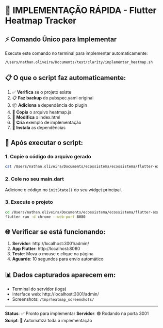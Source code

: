 # 🎯 IMPLEMENTAÇÃO RÁPIDA - Flutter Heatmap Tracker

## ⚡ Comando Único para Implementar

Execute este comando no terminal para implementar automaticamente:

```bash
/Users/nathan.oliveira/Documents/test/clarity/implementar_heatmap.sh
```

## 📋 O que o script faz automaticamente:

1. ✅ **Verifica** se o projeto existe
2. 📋 **Faz backup** do pubspec.yaml original
3. 📦 **Adiciona** a dependência do plugin
4. 📄 **Copia** o arquivo heatmap.js
5. 🔧 **Modifica** o index.html
6. 📝 **Cria** exemplo de implementação
7. 🚀 **Instala** as dependências

## 🔧 Após executar o script:

### 1. Copie o código do arquivo gerado
```bash
cat /Users/nathan.oliveira/Documents/ecossistema/ecossistema/flutter-exaconecta/heatmap_implementation_example.dart
```

### 2. Cole no seu main.dart
Adicione o código no `initState()` do seu widget principal.

### 3. Execute o projeto
```bash
cd /Users/nathan.oliveira/Documents/ecossistema/ecossistema/flutter-exaconecta
flutter run -d chrome --web-port 8080
```

## 🌐 Verificar se está funcionando:

1. **Servidor**: http://localhost:3001/admin/
2. **App Flutter**: http://localhost:8080
3. **Teste**: Mova o mouse e clique na página
4. **Aguarde**: 10 segundos para envio automático

## 📊 Dados capturados aparecem em:
- Terminal do servidor (logs)
- Interface web: http://localhost:3001/admin/
- Screenshots: `/tmp/heatmap_screenshots/`

---

**Status**: ✅ Pronto para implementar
**Servidor**: 🟢 Rodando na porta 3001
**Script**: 🔧 Automatiza toda a implementação
